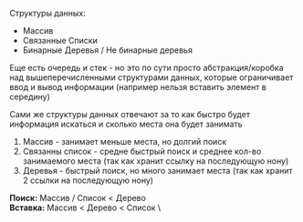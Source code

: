 Структуры данных:
- Массив
- Связанные Списки
- Бинарные Деревья / Не бинарные деревья

Еще есть очередь и стек - но это по сути просто абстракция/коробка над вышеперечисленными структурами данных, которые ограничивает ввод и вывод информации (например нельзя вставить элемент в середину)

Сами же структуры данных отвечают за то как быстро будет информация искаться и сколько места она будет занимать

1. Массив - занимает меньше места, но долгий поиск
2. Связанны список - средне быстрый поиск и среднее кол-во занимаемого места (так как хранит ссылку на последующую нону)
3. Деревья - быстрый поиск, но много занимает места (так как хранит 2 ссылки на последующую нону)

**Поиск:**
Массив / Список < Дерево \
**Вставка:** 
Массив < Дерево < Список \





